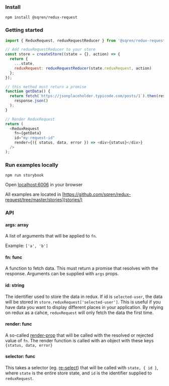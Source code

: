 ### Install

```
npm install @sqren/redux-request
```

### Getting started

```js
import { ReduxRequest, reduxRequestReducer } from '@sqren/redux-request';

// Add reduxRequestReducer to your store
const store = createStore((state = {}, action) => {
  return {
    ...state,
    reduxRequest: reduxRequestReducer(state.reduxRequest, action)
  };
});

// this method must return a promise
function getData() {
  return fetch(`https://jsonplaceholder.typicode.com/posts/1`).then(response =>
    response.json()
  );
}

// Render ReduxRequest
return (
  <ReduxRequest
    fn={getData}
    id="my-request-id"
    render={({ status, data, error }) => <div>{status}</div>}
  />
);
```

### Run examples locally
```
npm run storybook
```
Open [localhost:6006](http://localhost:6006) in your browser

All examples are located in [https://github.com/sqren/redux-request/tree/master/stories](stories/)


### API

#### args: array
A list of arguments that will be applied to `fn`.

Example: `['a', 'b']`

#### fn: func
A function to fetch data. This must return a promise that resolves with the response. Arguments can be supplied with `args` props.

#### id: string
The identifier used to store the data in redux. If id is `selected-user`, the data will be stored in `store.reduxRequest['selected-user']`.
This is useful if you have data you want to display different places in your application. By relying on redux as a cahce, `reduxRequest` will only fetch the data the first time.

#### render: func
A so-called [render-prop](https://reactjs.org/docs/render-props.html) that will be called with the resolved or rejected value of `fn`. The render function is called with an object with these keys `{status, data, error}`

#### selector: func
This takes a selector (eg. [re-select](https://github.com/reduxjs/reselect)) that will be called with `state, { id }`, where `state` is the entire store state, and `id` is the identifier supplied to `reduxRequest`.
